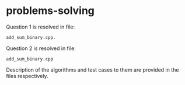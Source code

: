 # problems-solving

Question 1 is resolved in file: 
```
add_sum_binary.cpp.
```

Question 2 is resolved in file: 

```
add_sum_binary.cpp
```

Description of the algorithms and test cases to them are provided in the files respectively.
